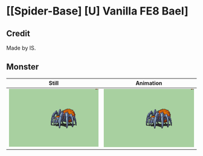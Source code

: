 # [\[Spider-Base\] \[U\] Vanilla FE8 Bael]

## Credit

Made by IS.

## Monster

| Still | Animation |
| :---: | :-------: |
| ![Monster still](./Monster_000.png) | ![Monster animation](./Monster.gif) |
